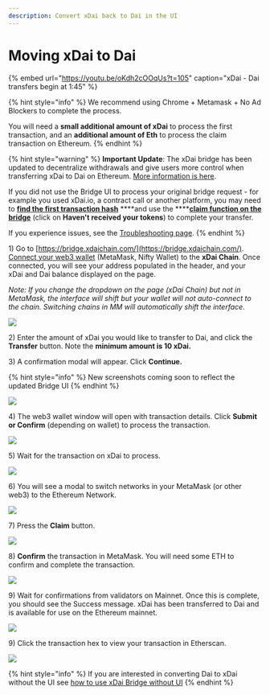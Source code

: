```yaml
---
description: Convert xDai back to Dai in the UI
---
```


# Moving xDai to Dai

{% embed url="https://youtu.be/oKdh2cOOqUs?t=105" caption="xDai - Dai transfers begin at 1:45" %}



{% hint style="info" %}
We recommend using Chrome + Metamask + No Ad Blockers to complete the process.  
  
You will need a **small additional amount of xDai** to process the first transaction, and an **additional amount of Eth** to process the claim transaction on Ethereum.
{% endhint %}

{% hint style="warning" %}
**Important Update**: The xDai bridge has been updated to decentralize withdrawals and give users more control when transferring xDai to Dai on Ethereum. [More information is here](https://forum.poa.network/t/important-changes-in-a-user-interaction-with-the-xdai-bridge/3906).   
  
If you did not use the Bridge UI to process your original bridge request - for example you used xDai.io, a contract call or another platform, you may need to [**find the first transaction hash**](find-a-transaction-hash.md) ****and use the ****[**claim function on the bridge**](find-a-transaction-hash.md#claim-your-tokens) \(click on **Haven't received your tokens**\) to complete your transfer.

If you experience issues, see the [Troubleshooting page](troubleshooting.md).
{% endhint %}

1\) Go to [https://bridge.xdaichain.com/](https://bridge.xdaichain.com/). [Connect your web3 wallet](../wallets/metamask/metamask-setup.md) \(MetaMask, Nifty Wallet\) to the **xDai Chain**. Once connected, you will see your address populated in the header, and your xDai and Dai balance displayed on the page.  

_Note: If you change the dropdown on the page \(xDai Chain\) but not in MetaMask, the interface will shift but your wallet will not auto-connect to the chain. Switching chains in MM will automatically shift the interface._

![](../../.gitbook/assets/xdai-to-mainnet.png)

2\) Enter the amount of xDai you would like to transfer to Dai, and click the **Transfer** button. Note the **minimum amount is 10 xDai.**

3\) A confirmation modal will appear. Click **Continue.**

{% hint style="info" %}
New screenshots coming soon to reflect the updated Bridge UI
{% endhint %}

![](../../.gitbook/assets/1new.jpg)

4\) The web3 wallet window will open with transaction details. Click **Submit or Confirm** \(depending on wallet\) to process the transaction.

![](../../.gitbook/assets/2new.jpg)

5\) Wait for the transaction on xDai to process. 

![](../../.gitbook/assets/3new.jpg)

6\) You will see a modal to switch networks in your MetaMask \(or other web3\) to the Ethereum Network.

![](../../.gitbook/assets/4new.jpg)

7\) Press the **Claim** button.

![](../../.gitbook/assets/5n32.jpg)

8\) **Confirm** the transaction in MetaMask. You will need some ETH to confirm and complete the transaction.

![](../../.gitbook/assets/6new.jpg)

9\) Wait for confirmations from validators on Mainnet. Once this is complete, you should see the Success message.  xDai has been transferred to Dai and is available for use on the Ethereum mainnet.

![](../../.gitbook/assets/7new.jpg)

9\) Click the transaction hex to view your transaction in Etherscan.

![](../../.gitbook/assets/8new.jpg)

{% hint style="info" %}
If you are interested in converting Dai to xDai without the UI see [how to use xDai Bridge without UI](https://docs.tokenbridge.net/xdai-bridge/how-to-use-xdai-bridge-without-ui) 
{% endhint %}

